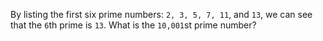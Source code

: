 By listing the first six prime numbers: `2, 3, 5, 7, 11`, and `13`, we can see that the `6`th prime is `13`.
What is the `10,001`st prime number?
